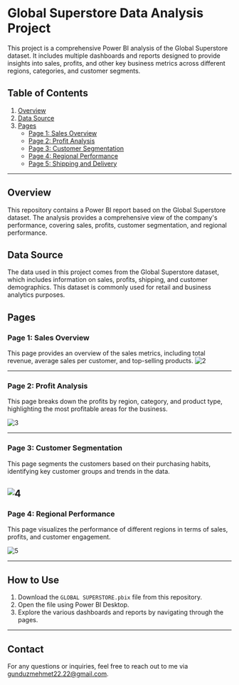 # Global Superstore Data Analysis Project

This project is a comprehensive Power BI analysis of the Global Superstore dataset. It includes multiple dashboards and reports designed to provide insights into sales, profits, and other key business metrics across different regions, categories, and customer segments.

## Table of Contents
1. [Overview](#overview)
2. [Data Source](#data-source)
3. [Pages](#pages)
    - [Page 1: Sales Overview](#page-1-sales-overview)
    - [Page 2: Profit Analysis](#page-2-profit-analysis)
    - [Page 3: Customer Segmentation](#page-3-customer-segmentation)
    - [Page 4: Regional Performance](#page-4-regional-performance)
    - [Page 5: Shipping and Delivery](#page-5-shipping-and-delivery)

---

## Overview
This repository contains a Power BI report based on the Global Superstore dataset. The analysis provides a comprehensive view of the company's performance, covering sales, profits, customer segmentation, and regional performance.

## Data Source
The data used in this project comes from the Global Superstore dataset, which includes information on sales, profits, shipping, and customer demographics. This dataset is commonly used for retail and business analytics purposes.

## Pages

### Page 1: Sales Overview
This page provides an overview of the sales metrics, including total revenue, average sales per customer, and top-selling products.
![2](https://github.com/user-attachments/assets/d807886c-00f5-4e7c-a7e9-0e906ce03926)

---

### Page 2: Profit Analysis
This page breaks down the profits by region, category, and product type, highlighting the most profitable areas for the business.

![3](https://github.com/user-attachments/assets/93973b70-af9b-4105-8998-ac0fe3346bf1)

---

### Page 3: Customer Segmentation
This page segments the customers based on their purchasing habits, identifying key customer groups and trends in the data.


![4](https://github.com/user-attachments/assets/ec1f5622-b24c-4162-8d0d-2b83a214152f)
---

### Page 4: Regional Performance
This page visualizes the performance of different regions in terms of sales, profits, and customer engagement.

![5](https://github.com/user-attachments/assets/a89ecaa6-83b6-48d4-b67d-dab8026368ef)

---

## How to Use
1. Download the `GLOBAL SUPERSTORE.pbix` file from this repository.
2. Open the file using Power BI Desktop.
3. Explore the various dashboards and reports by navigating through the pages.

---

## Contact
For any questions or inquiries, feel free to reach out to me via gunduzmehmet22.22@gmail.com.










